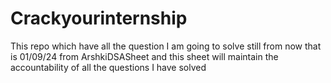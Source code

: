 # Crackyourinternship
This repo which have all the question I am going to solve still from now that is 01/09/24 from ArshkiDSASheet and this sheet will maintain the accountability of all the questions I have solved
